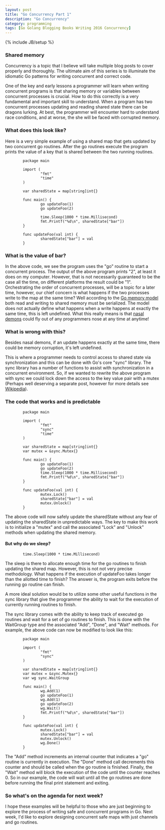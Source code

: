 ```yaml
---
layout: post
title: "Go Concurrency Part 1"
description: "Go Concurrency"
category: programming
tags: [Go Golang Blogging Books Writing 2016 Concurrency]
---
```

{% include JB/setup %}
### Shared memory

Concurrency is a topic that I believe will take multiple blog posts to cover
properly and thoroughly. The ultimate aim of this series is to illuminate
the idiomatic Go patterns for writing concurrent and correct code.

One of the key and early lessons a programmer will learn when writing concurrent programs is
that sharing memory or variables between concurrent processes is crucial. How to do
this correctly is a very fundamental and important skill to understand. When a program
has two concurrent processes updating and reading shared state there can be dragons
lurking. At best, the programmer will encounter hard to understand race conditions, and at worse,
the she will be faced with corrupted memory.

### What does this look like?

Here is a very simple example of using a shared map that gets updated by two
concurrent go routines. After the go routines execute the program prints the value
of a key that is shared between the two running routines.

```
        package main

        import (
                "fmt"
                "time"
        )

        var sharedState = map[string]int{}

        func main() {
                go updateFoo(1)
                go updateFoo(2)

                time.Sleep(1000 * time.Millisecond)
                fmt.Printf("%d\n", sharedState["bar"])
        }

        func updateFoo(val int) {
                sharedState["bar"] = val
        }

```

### What is the value of bar?

In the above code, we see the program uses the "go" routine to start a concurrent
process. The output of the above program prints "2", at least it does on my computer.
However, that is not necessarily guaranteed to be the case all the time, on different
platforms the result could be "1". Orchestrating the order of concurrent processes, will
be a topic for a later time, however, our chief concern is what happens if the two processes
write to the map at the same time? Well according to the [Go memory model](https://golang.org/ref/mem) both read and writing
to shared memory must be serialized. The model does not actually define what happens when a write
happens at exactly the same time, this is left undefined. What this really means is that [nasal demons](http://www.catb.org/jargon/html/N/nasal-demons.html)
could fly out of any programmers nose at any time at anytime!

### What is wrong with this?

Besides nasal demons, if an update happens exactly at the same time, there could be memory
corruption, it's left undefined.

This is where a programmer needs to control access to shared state via synchronization and this can
be done with Go's core "sync" library. The sync library has a number of functions to assist
with synchronization in a concurrent environment. So, if we wanted to rewrite the above
program with sync we could lock down the access to the key value pair with a mutex (Perhaps
well deserving a separate post, however for more details see [Wikipedia](https://en.wikipedia.org/wiki/Mutual_exclusion)).

### The code that works and is predictable

```
        package main

        import (
                "fmt"
                "sync"
                "time"
        )

        var sharedState = map[string]int{}
        var mutex = &sync.Mutex{}

        func main() {
                go updateFoo(1)
                go updateFoo(2)
                time.Sleep(1000 * time.Millisecond)
                fmt.Printf("%d\n", sharedState["bar"])
        }

        func updateFoo(val int) {
                mutex.Lock()
                sharedState["bar"] = val
                mutex.Unlock()
        }
```

The above code will now safely update the sharedState without any fear
of updating the sharedState in unpredictable ways. The key to make this work
is to initialize a "mutex" and call the associated "Lock" and "Unlock" methods
when updating the shared memory. 

#### But why do we sleep?

```
        time.Sleep(1000 * time.Millisecond)
```

The sleep is there to allocate enough time for the go routines to
finish updating the shared map. However, this is not not very precise
methodology.  What happens if the execution of updateFoo takes longer than the
allotted time to finish? The answer is, the program exits before the
running go routine can finish.

A more ideal solution would be to utilize some other useful functions
in the sync library that give the programmer the ability to wait for the
execution of currently running routines to finish. 

The sync library comes with the ability to keep track of executed go
routines and wait for a set of go routines to finish. This is done with
the WaitGroup type and the associated "Add", "Done", and "Wait" methods.
For example, the above code can now be modified to look like this:

```
        package main

        import (
                "fmt"
                "sync"
        )

        var sharedState = map[string]int{}
        var mutex = &sync.Mutex{}
        var wg sync.WaitGroup

        func main() {
                wg.Add(1)
                go updateFoo(1)
                wg.Add(1)
                go updateFoo(2)
                wg.Wait()
                fmt.Printf("%d\n", sharedState["bar"])
        }

        func updateFoo(val int) {
                mutex.Lock()
                sharedState["bar"] = val
                mutex.Unlock()
                wg.Done()
        }

```

The "Add" method increments an internal counter that indicates a "go" routine is currently in execution.
The "Done" method call decrements this counter and should be called when the go routine is finished.
Finally, the "Wait" method will block the execution of the code until the counter reaches 0. So in our example,
the code will wait until all the go routines are done before running the final print statement and exiting.

### So what's on the agenda for next week?

I hope these examples will be helpful to those who are just beginning to explore the
process of writing safe and concurrent programs in Go. Next week, I'd like to explore designing
concurrent safe maps with just channels and go routines.
